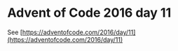 # Advent of Code 2016 day 11

See [https://adventofcode.com/2016/day/11](https://adventofcode.com/2016/day/11)
